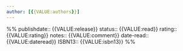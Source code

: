 ```yaml
---
author: [{{VALUE:authors}}]
---
```

%%
publishdate:: {{VALUE:release}}
status:: {{VALUE:read}}
rating:: {{VALUE:rating}}
notes:: {{VALUE:comment}}
date-read:: {{VALUE:dateread}}
ISBN13:: {{VALUE:isbn13}}
%%